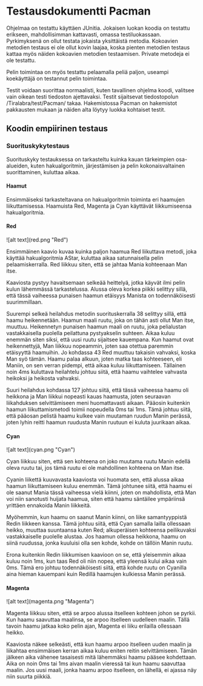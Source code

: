 <h1> Testausdokumentti Pacman </h1>

Ohjelmaa on testattu käyttäen JUnitia. Jokaisen luokan koodia on testattu erikseen, mahdollisimman kattavasti, omassa testiluokassaan. Pyrkimyksenä on ollut testata jokaista yksittäistä metodia. Kokoavien metodien testaus ei ole ollut kovin laajaa, koska pienten metodien testaus kattaa myös näiden kokoavien metodien testaamisen. Private metodeja ei ole testattu.

Pelin toimintaa on myös testattu pelaamalla peliä paljon, useampi koekäyttäjä on testannut pelin toimintaa.

Testit voidaan suorittaa normaalisti, kuten tavallinen ohjelma koodi, valitsee vain oikean testi tiedoston ajettavaksi. Testit sijaitsevat tiedostopolun /Tiralabra/test/Pacman/ takaa. Hakemistossa Pacman on hakemistot pakkausten mukaan ja näiden alta löytyy luokka kohtaiset testit.

<h2> Koodin empiirinen testaus </h2>

<h3>Suorituskykytestaus</h3>
Suorituskyky testauksessa on tarkasteltu kuinka kauan tärkeimpien osa-alueiden, kuten hakualgoritmin, järjestämisen ja pelin kokonaisvaltainen suorittaminen, kuluttaa aikaa.

<h4>Haamut</h4>
Ensimmäiseksi tarkasteltavana on hakualgoritmin toiminta eri haamujen liikuttamisessa. Haamuista Red, Magenta ja Cyan käyttävät liikkumiseensa hakualgoritmia.

<h4>Red</h4>
![alt text](red.png "Red")

Ensimmäinen kaavio kuvaa kuinka paljon haamua Red liikuttava metodi, joka käyttää hakualgoritmia AStar, kuluttaa aikaa satunnaisella pelin pelaamiskerralla. Red liikkuu siten, että se jahtaa Mania kohteenaan Man itse.

Kaaviosta pystyy havaitsemaan selkeää heittelyä, jotka käyvät ilmi pelin kulun lähemmässä tarkastelussa. Alussa oleva korkea piikki selittyy sillä, että tässä vaiheessa punaisen haamun etäisyys Manista on todennäköisesti suurimmillaan. 

Suurempi selkeä heilahdus metodin suorituskerralla 38 selittyy sillä, että haamu heikennetään. Haamun maali ruutu, joka on tähän asti ollut Man itse, muuttuu. Heikennetyn punaisen haamun maali on ruutu, joka pelialustan vastakkaisella puolella peilattuna pystyakselin suhteen. Aikaa kuluu enemmän siten siksi, että uusi ruutu sijaitsee kauempana. Kun haamut ovat heikennettyjä, Man liikkuu nopeammin, joten saa otettua paremmin etäisyyttä haamuihin.  Jo kohdassa 43 Red muuttuu takaisin vahvaksi, koska Man syö tämän. Haamu palaa alkuun, joten matka taas kohteeseen, eli Maniin, on sen verran pidempi, että aikaa kuluu liikuttamiseen. Tällainen noin 4ms kuluttava heilahtelu johtuu siitä, että haamu vaihtelee vahvasta heikoksi ja heikosta vahvaksi.

Suuri heilahdus kohdassa 127 johtuu siitä, että tässä vaiheessa haamu oli heikkona ja Man liikkui nopeasti kauas haamusta, joten seuraavan liikahduksen selvittämiseen meni huomattavasti aikaan.
Pääosin kuitenkin haamun liikuttamismetodi toimii nopeudella 0ms tai 1ms. Tämä johtuu siitä, että pääosan pelistä haamu kulkee vain muutaman ruudun Manin perässä, joten lyhin reitti haamun ruudusta Manin ruutuun ei kuluta juurikaan aikaa.

<h4>Cyan</h4>
![alt text](cyan.png "Cyan")

Cyan liikkuu siten, että sen kohteena on joko muutama ruutu Manin edellä oleva ruutu tai, jos tämä ruutu ei ole mahdollinen kohteena on Man itse.

Cyanin liikettä kuuvavasta kaaviosta voi huomata sen, että alussa aikaa haamun liikuttamiseen kuluu enemmän. Tämä johtunee siitä, että haamu ei ole saanut Mania tässä vaiheessa vielä kiinni, joten on mahdollista, että Man voi niin sanotusti huijata haamua, siten että haamu säntäilee ympäriinsä yrittäen ennakoida Manin liikkeitä.

Myöhemmin, kun haamu on saanut Manin kiinni, on liike samantyyppistä Redin liikkeen kanssa. Tämä johtuu siitä, että Cyan samalla lailla ollessaan heikko, muuttaa suuntaansa kuten Red; alkuperäisen kohteensa peilikuvaksi vastakkaiselle puolelle alustaa. Jos haamun ollessa heikkona, haamu on siinä ruudussa, jonka kuuluisi olla sen kohde, kohde on tällöin Manin ruutu. 

Erona kuitenkin Redin liikkumisen kaavioon on se, että yleisemmin aikaa kuluu noin 1ms, kun taas Red oli niin nopea, että yleensä kului aikaa vain 0ms. Tämä ero johtuu todennäköisesti siitä, että kohde ruutu on Cyanilla aina hieman kauempani kuin Redillä haamujen kulkiessa Manin perässä. 

<h4>Magenta</h4>
![alt text](magenta.png "Magenta")

Magenta liikkuu siten, että se arpoo alussa itselleen kohteen johon se pyrkii. Kun haamu saavuttaa maalinsa, se arpoo itselleen uudelleen maalin. Tällä tavoin haamu jatkaa koko pelin ajan, Magenta ei liiku erilailla ollessaan heikko.

Kaaviosta näkee selkeästi, että kun haamu arpoo itselleen uuden maalin ja liikahtaa ensimmäisen kerran aikaa kuluu eniten reitin selvittämiseen. Tämän jälkeen aika vähenee tasaisesti mitä lähemmäksi haamu pääsee kohdettaan. Aika on noin 0ms tai 1ms aivan maalin vieressä tai kun haamu saavuttaa maalin. Jos uusi maali, jonka haamu arpoo itselleen, on lähellä, ei ajassa näy niin suurta piikkiä.

